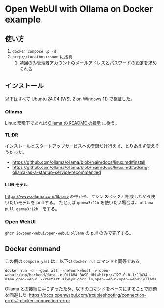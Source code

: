 # Open WebUI with Ollama on Docker example

## 使い方

1. `docker compose up -d`
2. `http://localhost:8080` に接続
   1. 初回のみ管理者アカウントのメールアドレスとパスワードの設定を求められる

## インストール

以下はすべて Ubuntu 24.04 (WSL 2 on Windows 11) で検証した。

### Ollama 

Linux 環境下であれば [Ollama の README の指示](https://github.com/ollama/ollama/blob/main/docs/linux.md) に従う。

#### TL;DR

インストールとスタートアップサービスへの登録だけ行えば、とりあえず使えそうだった。

- https://github.com/ollama/ollama/blob/main/docs/linux.md#install
- https://github.com/ollama/ollama/blob/main/docs/linux.md#adding-ollama-as-a-startup-service-recommended

#### LLM モデル

https://www.ollama.com/library の中から、マシンスペックと相談しながら使いたいモデルを pull する。
たとえば `gemma3:12b` を使いたい場合は、 `ollama pull gemma3:12b`　をする。

### Open WebUI

`ghcr.io/open-webui/open-webui:ollama` の pull のみで完了する。

## Docker command

この例の `compose.yaml` は、以下の `docker run` コマンドと同等である。

```docker
docker run -d --gpus all --network=host -v open-webui:/app/backend/data -e OLLAMA_BASE_URL=http://127.0.0.1:11434 --name open-webui --restart always ghcr.io/open-webui/open-webui:ollama
```

Ollama との接続に手こずったため、以下のコマンドをベースにすることで問題を回避した: https://docs.openwebui.com/troubleshooting/connection-error#-docker-connection-error
